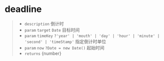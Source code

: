 # deadline

> - `description` 倒计时
> - `param` `target` `Date` 目标时间
> - `param` `timeKey` `?'year' | 'mouth' | 'day' | 'hour' | 'minute' | 'second' | 'timeStamp'`  指定倒计时单位
> - `param` `now` `?Date = new Date()` 起始时间
> - `returns` {number} 

